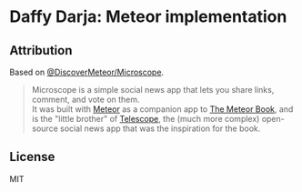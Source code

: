 # Daffy Darja: Meteor implementation

## Attribution

Based on [@DiscoverMeteor/Microscope](https://github.com/DiscoverMeteor/Microscope).

> Microscope is a simple social news app that lets you share links, comment, and vote on them.  
> It was built with [Meteor](http://meteor.com) as a companion app to [The Meteor Book](http://themeteorbook.com), and is the "little brother" of [Telescope](http://telesc.pe), the (much more complex) open-source social news app that was the inspiration for the book.

## License

MIT
